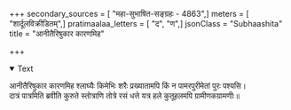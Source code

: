 +++
secondary_sources = [ "महा-सुभाषित-सङ्ग्रहः - 4863",]
meters = [ "शार्दूलविक्रीडितम्",]
pratimaalaa_letters = [ "द", "ण",]
jsonClass = "Subhaashita"
title = "आनीतैरिषुकार कारणमिह"

+++

<details open><summary>Text</summary>

आनीतैरिषुकार कारणमिह श्लाघ्यैः किमेभिः शरैः प्रख्यातामपि किं न पामरपुरीमेतां पुरः पश्यसि।  
दात्रं पात्रमिति ब्रवीति कुरुते स्तोत्राणि तोत्रे रसं धत्ते यत्र हले कुतूहलमपि ग्रामीणकग्रामणीः॥
</details>
